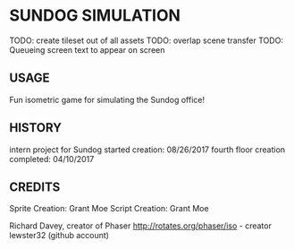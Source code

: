 # SUNDOG SIMULATION

TODO: create tileset out of all assets
TODO: overlap scene transfer
TODO: Queueing screen text to appear on screen

## USAGE

Fun isometric game for simulating the Sundog office!

## HISTORY

intern project for Sundog
started creation:                   08/26/2017
fourth floor creation completed:     04/10/2017

## CREDITS

Sprite Creation: Grant Moe
Script Creation: Grant Moe

Richard Davey, creator of Phaser
http://rotates.org/phaser/iso - creator lewster32 (github account)